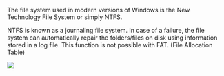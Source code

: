 The file system used in modern versions of Windows is the New Technology File System or simply NTFS. 

NTFS is known as a journaling file system. In case of a failure, the file system can automatically repair the folders/files 
on disk using information stored in a log file. This function is not possible with FAT. (File Allocation Table)

<img src="https://assets.tryhackme.com/additional/win-fun1/win-file-system.gif">
